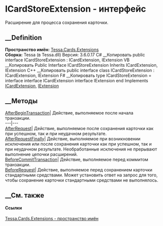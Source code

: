 # ICardStoreExtension - интерфейс
Расширение для процесса сохранения карточки.
## __Definition
 **Пространство имён:** [Tessa.Cards.Extensions](N_Tessa_Cards_Extensions.htm)  
 **Сборка:** Tessa (в Tessa.dll) Версия: 3.6.0.17
C# __Копировать
     public interface ICardStoreExtension : ICardExtension, 
    	IExtension
VB __Копировать
     Public Interface ICardStoreExtension
    	Inherits ICardExtension, IExtension
C++ __Копировать
     public interface class ICardStoreExtension : ICardExtension, 
    	IExtension
F# __Копировать
     type ICardStoreExtension = 
        interface
            interface ICardExtension
            interface IExtension
        end
Implements
    [ICardExtension](T_Tessa_Cards_Extensions_ICardExtension.htm), [IExtension](T_Tessa_Extensions_IExtension.htm)
##  __Методы
[AfterBeginTransaction](M_Tessa_Cards_Extensions_ICardStoreExtension_AfterBeginTransaction.htm)|
Действие, выполняемое после начала транзакции.  
---|---  
[AfterRequest](M_Tessa_Cards_Extensions_ICardStoreExtension_AfterRequest.htm)|
Действие, выполняемое после сохранения карточки как при успешном, так и при
неудачном результате.  
[AfterRequestFinally](M_Tessa_Cards_Extensions_ICardStoreExtension_AfterRequestFinally.htm)|
Действие, выполняемое при возникновении исключения или после сохранения
карточки как при успешном, так и при неудачном результате. Необработанные
исключения не прерывают выполнение цепочки расширений.  
[BeforeCommitTransaction](M_Tessa_Cards_Extensions_ICardStoreExtension_BeforeCommitTransaction.htm)|
Действие, выполняемое перед коммитом транзакции.  
[BeforeRequest](M_Tessa_Cards_Extensions_ICardStoreExtension_BeforeRequest.htm)|
Действие, выполняемое перед сохранением карточки стандартными средствами.
Может установить ответ на запрос для того, чтобы сохранение карточки
стандартными средствами не выполнялось.  
## __См. также
#### Ссылки
[Tessa.Cards.Extensions - пространство имён](N_Tessa_Cards_Extensions.htm)
